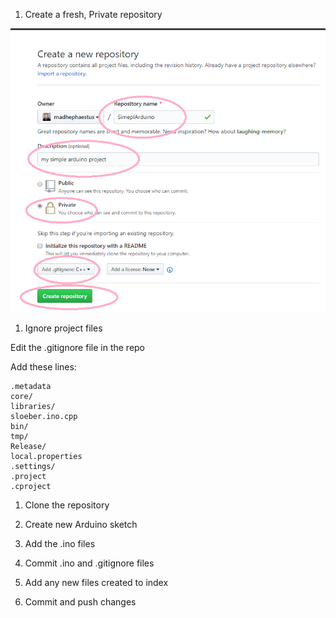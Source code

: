 1. Create a fresh, Private repository

![](/docs/startFreshArduinoProject/makeNewRepo1.png)

1. Ignore project files

Edit the .gitignore file in the repo

Add these lines: 

   ```
   .metadata
   core/
   libraries/
   sloeber.ino.cpp
   bin/
   tmp/
   Release/
   local.properties
   .settings/
   .project
   .cproject
   ```


1. Clone the repository

1. Create new Arduino sketch

1. Add the .ino files



1. Commit .ino and .gitignore files

1. Add any new files created to index

1. Commit and push changes

